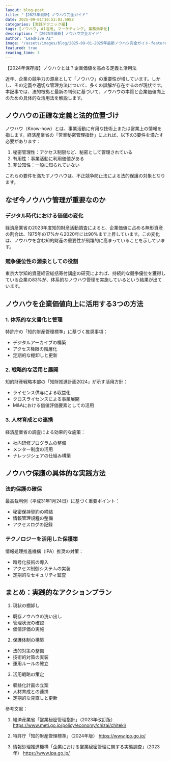 ```yaml
---
layout: blog-post
title: "【2025年最新】ノウハウ完全ガイド"
date: 2025-09-01T10:53:03.598Z
categories: [実践テクニック編]
tags: [ノウハウ, AI活用, マーケティング, 業務効率化]
description: "【2025年最新】ノウハウ完全ガイド"
author: "LeadFive AI"
image: "/assets/images/blog/2025-09-01-2025年最新ノウハウ完全ガイド-featured.jpg"
featured: true
reading_time: 3
---
```


【2024年保存版】ノウハウとは？企業価値を高める定義と活用法

近年、企業の競争力の源泉として「ノウハウ」の重要性が増しています。しかし、その定義や適切な管理方法について、多くの誤解が存在するのが現状です。本記事では、法的根拠と最新の判例に基づいて、ノウハウの本質と企業価値向上のための具体的な活用法を解説します。

## ノウハウの正確な定義と法的位置づけ

ノウハウ（Know-how）とは、事業活動に有用な技術上または営業上の情報を指します。経済産業省の「営業秘密管理指針」によれば、以下の3要件を満たす必要があります：

1. 秘密管理性：アクセス制限など、秘密として管理されている
2. 有用性：事業活動に利用価値がある
3. 非公知性：一般に知られていない

これらの要件を満たすノウハウは、不正競争防止法による法的保護の対象となります。

## なぜ今ノウハウ管理が重要なのか

### デジタル時代における価値の変化

経済産業省の2023年度知的財産活動調査によると、企業価値に占める無形資産の割合は、1975年の17%から2020年には90%まで上昇しています。この変化は、ノウハウを含む知的財産の重要性が飛躍的に高まっていることを示しています。

### 競争優位性の源泉としての役割

東京大学知的資産経営総括寄付講座の研究によれば、持続的な競争優位を獲得している企業の83%が、体系的なノウハウ管理を実施しているという結果が出ています。

## ノウハウを企業価値向上に活用する3つの方法

### 1. 体系的な文書化と管理

特許庁の「知的財産管理標準」に基づく推奨事項：
- デジタルアーカイブの構築
- アクセス権限の階層化
- 定期的な棚卸しと更新

### 2. 戦略的な活用と展開

知的財産戦略本部の「知財推進計画2024」が示す活用方針：
- ライセンス供与による収益化
- クロスライセンスによる事業展開
- M&Aにおける価値評価要素としての活用

### 3. 人材育成との連携

経済産業省の調査による効果的な施策：
- 社内研修プログラムの整備
- メンター制度の活用
- ナレッジシェアの仕組み構築

## ノウハウ保護の具体的な実践方法

### 法的保護の確保

最高裁判例（平成31年1月24日）に基づく重要ポイント：
- 秘密保持契約の締結
- 情報管理規程の整備
- アクセスログの記録

### テクノロジーを活用した保護策

情報処理推進機構（IPA）推奨の対策：
- 暗号化技術の導入
- アクセス制御システムの実装
- 定期的なセキュリティ監査

## まとめ：実践的なアクションプラン

1. 現状の棚卸し
- 既存ノウハウの洗い出し
- 管理状況の確認
- 価値評価の実施

2. 保護体制の構築
- 法的対策の整備
- 技術的対策の実装
- 運用ルールの確立

3. 活用戦略の策定
- 収益化計画の立案
- 人材育成との連携
- 定期的な見直しと更新

参考文献：
1. 経済産業省「営業秘密管理指針」（2023年改訂版）
https://www.meti.go.jp/policy/economy/chizai/chiteki/

2. 特許庁「知的財産管理標準」（2024年版）
https://www.jpo.go.jp/

3. 情報処理推進機構「企業における営業秘密管理に関する実態調査」（2023年）
https://www.ipa.go.jp/